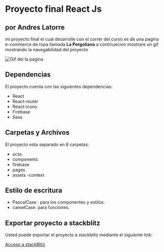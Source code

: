 # Proyecto final React Js
## por Andres Latorre
mi proyecto final el cual desarrolle con el correr del curso es de una pagina e-commerce de ropa llamada  **La Pergoliana** a continuecion mostrare un gif mostrando la navegabilidad del proyecto


![Gif del la pagina](https://github.com/Colomboo1/Andres-Latorre---La-Pergoliana/blob/master/Animationla%20pergoliana.gif) 



## Dependencias

El proyecto cuenta con las siguientes dependencias:

- React
- React-router
- React-icons
- Firebase
- Sass

## Carpetas y Archivos

El proyecto esta separado en 6 carpetas:

- scss
- components
- firebase
- pages
- assets
-context

## Estilo de escritura

- PascalCase : para los componentes y estilos.
- camelCase: para funciones.

## Exportar proyecto a stackblitz

Usted puede exportar el proyecto a stackblitz mediante el siguiente link:


[Acceso a stackBlitz](stackblitz.com/github/Colomboo1/Andres-Latorre---La-Pergoliana)